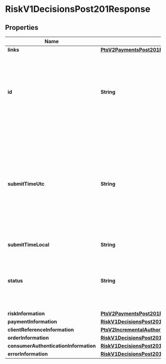 
# RiskV1DecisionsPost201Response

## Properties
Name | Type | Description | Notes
------------ | ------------- | ------------- | -------------
**links** | [**PtsV2PaymentsPost201ResponseLinks**](PtsV2PaymentsPost201ResponseLinks.md) |  |  [optional]
**id** | **String** | An unique identification number to identify the submitted request. It is also appended to the endpoint of the resource.  On incremental authorizations, this value with be the same as the identification number returned in the original authorization response.  #### PIN debit Returned for all PIN debit services.  |  [optional]
**submitTimeUtc** | **String** | Time of request in UTC. Format: &#x60;YYYY-MM-DDThh:mm:ssZ&#x60; **Example** &#x60;2016-08-11T22:47:57Z&#x60; equals August 11, 2016, at 22:47:57 (10:47:57 p.m.). The &#x60;T&#x60; separates the date and the time. The &#x60;Z&#x60; indicates UTC.  Returned by authorization service.  #### PIN debit Time when the PIN debit credit, PIN debit purchase or PIN debit reversal was requested.  Returned by PIN debit credit, PIN debit purchase or PIN debit reversal.  |  [optional]
**submitTimeLocal** | **String** | Time that the transaction was submitted in local time. |  [optional]
**status** | **String** | The status of the submitted transaction.  Possible values:   - &#x60;ACCEPTED&#x60;   - &#x60;REJECTED&#x60;   - &#x60;PENDING_REVIEW&#x60;   - &#x60;DECLINED&#x60;   - &#x60;PENDING_AUTHENTICATION&#x60;   - &#x60;INVALID_REQUEST&#x60;   - &#x60;AUTHENTICATION_FAILED&#x60;   - &#x60;CHALLENGE&#x60;  |  [optional]
**riskInformation** | [**PtsV2PaymentsPost201ResponseRiskInformation**](PtsV2PaymentsPost201ResponseRiskInformation.md) |  |  [optional]
**paymentInformation** | [**RiskV1DecisionsPost201ResponsePaymentInformation**](RiskV1DecisionsPost201ResponsePaymentInformation.md) |  |  [optional]
**clientReferenceInformation** | [**PtsV2IncrementalAuthorizationPatch201ResponseClientReferenceInformation**](PtsV2IncrementalAuthorizationPatch201ResponseClientReferenceInformation.md) |  |  [optional]
**orderInformation** | [**RiskV1DecisionsPost201ResponseOrderInformation**](RiskV1DecisionsPost201ResponseOrderInformation.md) |  |  [optional]
**consumerAuthenticationInformation** | [**RiskV1DecisionsPost201ResponseConsumerAuthenticationInformation**](RiskV1DecisionsPost201ResponseConsumerAuthenticationInformation.md) |  |  [optional]
**errorInformation** | [**RiskV1DecisionsPost201ResponseErrorInformation**](RiskV1DecisionsPost201ResponseErrorInformation.md) |  |  [optional]



